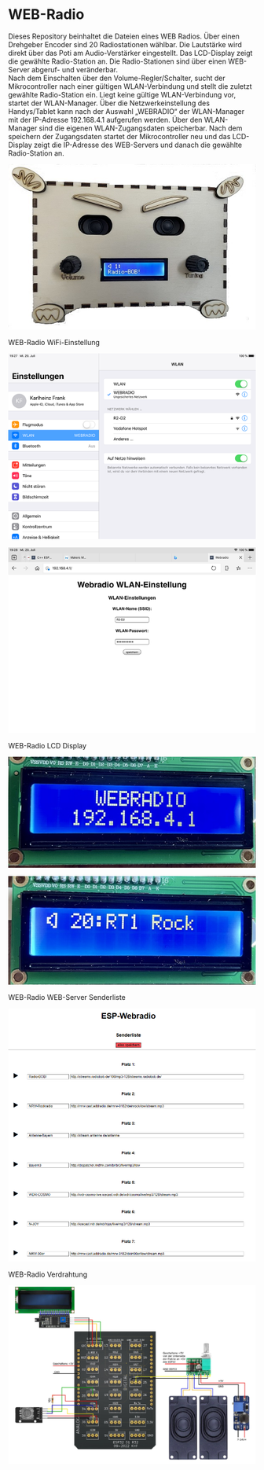 # WEB-Radio

Dieses Repository beinhaltet die Dateien eines WEB Radios. Über einen Drehgeber Encoder sind 20 Radiostationen wählbar. Die Lautstärke wird direkt über das Poti am Audio-Verstärker eingestellt. Das LCD-Display zeigt die gewählte Radio-Station an. Die Radio-Stationen sind über einen WEB-Server abgeruf- und veränderbar.<br>
Nach dem Einschalten über den Volume-Regler/Schalter, sucht der Mikrocontroller nach einer gültigen WLAN-Verbindung und stellt die zuletzt gewählte Radio-Station ein. Liegt keine gültige WLAN-Verbindung vor, startet der WLAN-Manager. Über die Netzwerkeinstellung des Handys/Tablet kann nach der Auswahl „WEBRADIO“ der WLAN-Manager mit der IP-Adresse 192.168.4.1 aufgerufen werden. Über den WLAN-Manager sind die eigenen WLAN-Zugangsdaten speicherbar. Nach dem speichern der Zugangsdaten startet der Mikrocontroller neu und das LCD-Display zeigt die IP-Adresse des WEB-Servers und danach die gewählte Radio-Station an.


![webradio1](https://github.com/frankyhub/WEB-Radio/blob/main/Pics/webradio.jpg)



WEB-Radio WiFi-Einstellung


![webradio2](https://github.com/frankyhub/WEB-Radio/blob/main/Pics/WEBRADIO_AP1.png)


![webradio2](https://github.com/frankyhub/WEB-Radio/blob/main/Pics/WEBRADIO_AP3.png)



WEB-Radio LCD Display


![webradio2](https://github.com/frankyhub/WEB-Radio/blob/main/Pics/webradio1.JPG)


![webradio2](https://github.com/frankyhub/WEB-Radio/blob/main/Pics/webradio2.JPG)



WEB-Radio WEB-Server Senderliste


![webradio2](https://github.com/frankyhub/WEB-Radio/blob/main/Pics/webradio-sender.png)



WEB-Radio Verdrahtung


![webradio2](https://github.com/frankyhub/WEB-Radio/blob/main/Pics/webradio_fritzing_gr.jpg)





